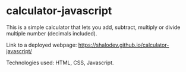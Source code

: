 # calculator-javascript

This is a simple calculator that lets you add, subtract, multiply or divide multiple number (decimals included).

Link to a deployed webpage: https://shalodev.github.io/calculator-javascript/

Technologies used: HTML, CSS, Javascript.
